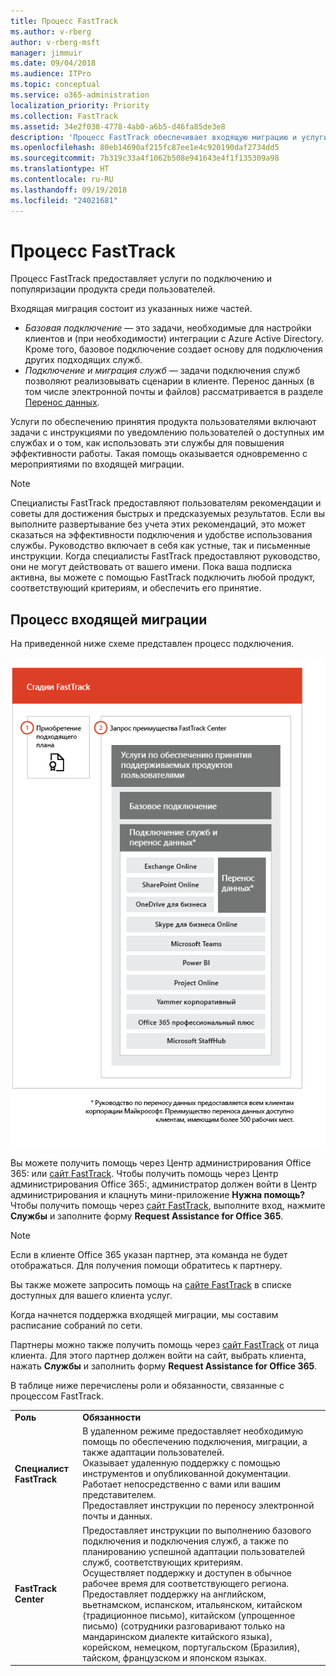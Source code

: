 ```yaml
---
title: Процесс FastTrack
ms.author: v-rberg
author: v-rberg-msft
manager: jimmuir
ms.date: 09/04/2018
ms.audience: ITPro
ms.topic: conceptual
ms.service: o365-administration
localization_priority: Priority
ms.collection: FastTrack
ms.assetid: 34e2f038-4778-4ab0-a6b5-d46fa85de3e8
description: 'Процесс FastTrack обеспечивает входящую миграцию и услуги по популяризации продукта среди пользователей. '
ms.openlocfilehash: 80eb14690af215fc87ee1e4c920190daf2734dd5
ms.sourcegitcommit: 7b319c33a4f1062b508e941643e4f1f135309a98
ms.translationtype: HT
ms.contentlocale: ru-RU
ms.lasthandoff: 09/19/2018
ms.locfileid: "24021681"
---
```

# <a name="the-fasttrack-process"></a>Процесс FastTrack

Процесс FastTrack предоставляет услуги по подключению и популяризации продукта среди пользователей. 
  
Входящая миграция состоит из указанных ниже частей.
  
- *Базовая подключение* — это задачи, необходимые для настройки клиентов и (при необходимости) интеграции с Azure Active Directory. Кроме того, базовое подключение создает основу для подключения других подходящих служб. 
- *Подключение и миграция служб* — задачи подключения служб позволяют реализовывать сценарии в клиенте. Перенос данных (в том числе электронной почты и файлов) рассматривается в разделе [Перенос данных](data-migration.md). 
    
Услуги по обеспечению принятия продукта пользователями включают задачи с инструкциями по уведомлению пользователей о доступных им службах и о том, как использовать эти службы для повышения эффективности работы. Такая помощь оказывается одновременно с мероприятиями по входящей миграции.
  
> [!NOTE]
> Специалисты FastTrack предоставляют пользователям рекомендации и советы для достижения быстрых и предсказуемых результатов. Если вы выполните развертывание без учета этих рекомендаций, это может сказаться на эффективности подключения и удобстве использования службы. Руководство включает в себя как устные, так и письменные инструкции. Когда специалисты FastTrack предоставляют руководство, они не могут действовать от вашего имени. Пока ваша подписка активна, вы можете с помощью FastTrack подключить любой продукт, соответствующий критериям, и обеспечить его принятие. 
  
## <a name="the-onboarding-process"></a>Процесс входящей миграции

На приведенной ниже схеме представлен процесс подключения.
  
![График использования преимущества подключения](media/O365-Onboarding-Timeline.png)
  
Вы можете получить помощь через Центр администрирования Office 365: или [сайт FastTrack](https://go.microsoft.com/fwlink/?linkid=780698). Чтобы получить помощь через Центр администрирования Office 365:, администратор должен войти в Центр администрирования и клацнуть мини-приложение **Нужна помощь?** Чтобы получить помощь через [сайт FastTrack](https://go.microsoft.com/fwlink/?linkid=780698), выполните вход, нажмите **Службы** и заполните форму **Request Assistance for Office 365**. 
    
> [!NOTE]
>  Если в клиенте Office 365 указан партнер, эта команда не будет отображаться. Для получения помощи обратитесь к партнеру. 
  
 Вы также можете запросить помощь на [сайте FastTrack](https://go.microsoft.com/fwlink/?linkid=780698) в списке доступных для вашего клиента услуг. 
    
 Когда начнется поддержка входящей миграции, мы составим расписание собраний по сети.
    
Партнеры можно также получить помощь через [сайт FastTrack](https://go.microsoft.com/fwlink/?linkid=780698) от лица клиента. Для этого партнер должен войти на сайт, выбрать клиента, нажать **Службы** и заполнить форму **Request Assistance for Office 365**. 

В таблице ниже перечислены роли и обязанности, связанные с процессом FastTrack.
    
|||
|:-----|:-----|
|**Роль** <br/> |**Обязанности** <br/> |
|**Специалист FastTrack** <br/> |В удаленном режиме предоставляет необходимую помощь по обеспечению подключения, миграции, а также адаптации пользователей.  <br/> Оказывает удаленную поддержку с помощью инструментов и опубликованной документации. <br/> Работает непосредственно с вами или вашим представителем. <br/> Предоставляет инструкции по переносу электронной почты и данных.|
|**FastTrack Center**  <br/> |Предоставляет инструкции по выполнению базового подключения и подключения служб, а также по планированию успешной адаптации пользователей служб, соответствующих критериям.  <br/> Осуществляет поддержку и доступен в обычное рабочее время для соответствующего региона. <br/> Предоставляет поддержку на английском, вьетнамском, испанском, итальянском, китайском (традиционное письмо), китайском (упрощенное письмо) (сотрудники разговаривают только на мандаринском диалекте китайского языка), корейском, немецком, португальском (Бразилия), тайском, французском и японском языках.|


  

